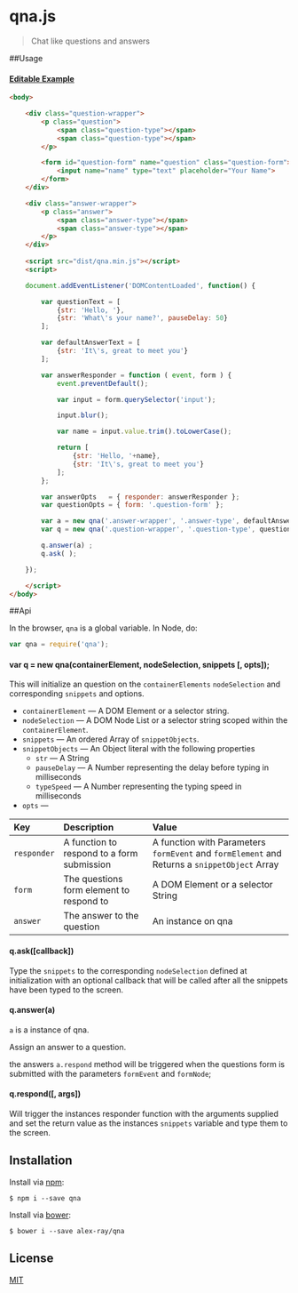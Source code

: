 # qna.js

> Chat like questions and answers

##Usage

#### [Editable Example](http://jsfiddle.net/57xon9ov/1/)
```html
<body>

	<div class="question-wrapper">
	    <p class="question">
	        <span class="question-type"></span>
	        <span class="question-type"></span>
	    </p>

	    <form id="question-form" name="question" class="question-form">
			<input name="name" type="text" placeholder="Your Name">
	    </form>
	</div>

	<div class="answer-wrapper">
	    <p class="answer">
	        <span class="answer-type"></span>
	        <span class="answer-type"></span>
	    </p>
	</div>
	
	<script src="dist/qna.min.js"></script>
	<script>

	document.addEventListener('DOMContentLoaded', function() {

		var questionText = [
	        {str: 'Hello, '},
	        {str: 'What\'s your name?', pauseDelay: 50}
	    ];

	    var defaultAnswerText = [
	    	{str: 'It\'s, great to meet you'}
	    ];

	    var answerResponder = function ( event, form ) {
	    	event.preventDefault();

	    	var input = form.querySelector('input');

	    	input.blur();

	    	var name = input.value.trim().toLowerCase();

	    	return [
	    		{str: 'Hello, '+name},
	    		{str: 'It\'s, great to meet you'}
	    	];
	    };	

	    var answerOpts   = { responder: answerResponder };
	    var questionOpts = { form: '.question-form' };

	    var a = new qna('.answer-wrapper', '.answer-type', defaultAnswerText, answerOpts);
		var q = new qna('.question-wrapper', '.question-type', questionText, questionOpts);

		q.answer(a) ;
		q.ask( );

	});

	</script>
</body>
```


##Api

In the browser, `qna` is a global variable. In Node, do:

```js
var qna = require('qna');
```

#### var q = new qna(containerElement, nodeSelection, snippets [, opts]);

This will initialize an question on the `containerElements` `nodeSelection` and corresponding `snippets` and options.

- `containerElement` &mdash; A DOM Element or a selector string.
- `nodeSelection`    &mdash; A DOM Node List or a selector string scoped within the `containerElement`.
- `snippets`         &mdash; An ordered Array of `snippetObjects`.
- `snippetObjects`   &mdash; An Object literal with the following properties
	- `str`          &mdash; A String
	- `pauseDelay`   &mdash; A Number representing the delay before typing in milliseconds
	- `typeSpeed`    &mdash; A Number representing the typing speed in milliseconds
- `opts`             &mdash;

Key | Description | Value
:--|:--|:--
`responder` | A function to respond to a form submission | A function with Parameters `formEvent` and `formElement` and Returns a `snippetObject` Array
`form` | The questions form element to respond to | A DOM Element or a selector String
`answer` | The answer to the question | An instance on qna

#### q.ask([callback])

Type the `snippets` to the corresponding `nodeSelection` defined at initialization with an optional callback that will be called after all the snippets have been typed to the screen.

#### q.answer(a)

`a` is a instance of qna.

Assign an answer to a question.

the answers `a.respond` method will be triggered when the questions form is submitted with the parameters `formEvent` and `formNode`;

#### q.respond([, args])

Will trigger the instances responder function with the arguments supplied and set the return value as the instances `snippets` variable and type them to the screen.

## Installation

Install via [npm](https://npmjs.com):

```
$ npm i --save qna
```

Install via [bower](http://bower.io):

```
$ bower i --save alex-ray/qna
```

## License

[MIT](LICENSE)